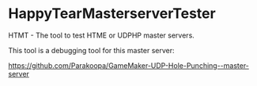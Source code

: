 # HappyTearMasterserverTester
HTMT - The tool to test HTME or UDPHP master servers.

This tool is a debugging tool for this master server:

https://github.com/Parakoopa/GameMaker-UDP-Hole-Punching--master-server
